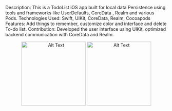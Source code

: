 Description: This is a TodoList iOS app built for local data Persistence using tools and
frameworks like UserDefaults, CoreData , Realm and various Pods. Technologies Used: Swift, UIKit, CoreData, Realm, Cocoapods
Features: Add things to remember, customize color and interface and delete To-do list.
Contribution: Developed the user interface using UIKit, optimized backend communication with CoreData and Realm.

<p align="center">
 <img src="https://github.com/user-attachments/assets/2e1364d1-b80b-44b5-ae0d-1d6e97434dd5" alt="Alt Text" width="200"/>
  <img src="https://github.com/user-attachments/assets/99bf4bc7-2284-44d7-a973-42e10e39f1f9" alt="Alt Text" width="200"/>

</p>




